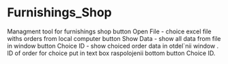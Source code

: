 # Furnishings_Shop
Managment tool for furnishings shop
button Open File - choice excel file withs orders from local computer
button Show Data - show all data from file in window
button Choice ID - show choiced order data in otdel`nii window . ID of order for choice put in text box raspolojenii bottom button Choice ID.
